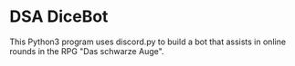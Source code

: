 # DSA DiceBot

This Python3 program uses discord.py to build a bot that assists in online rounds in the RPG "Das schwarze Auge".

